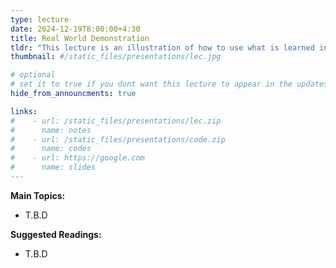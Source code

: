 ```yaml
---
type: lecture
date: 2024-12-19T8:00:00+4:30
title: Real World Demonstration
tldr: "This lecture is an illustration of how to use what is learned in the course in real-world scenarios."
thumbnail: #/static_files/presentations/lec.jpg

# optional
# set it to true if you dont want this lecture to appear in the updates section
hide_from_announcments: true

links: 
#    - url: /static_files/presentations/lec.zip
#      name: notes
#    - url: /static_files/presentations/code.zip
#      name: codes
#    - url: https://google.com
#      name: slides
---
```

**Main Topics:**
- T.B.D

**Suggested Readings:**
- T.B.D